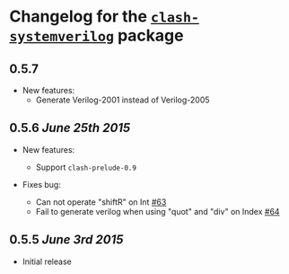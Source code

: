 # Changelog for the [`clash-systemverilog`](http://hackage.haskell.org/package/clash-systemverilog) package

## 0.5.7
* New features:
  * Generate Verilog-2001 instead of Verilog-2005

## 0.5.6 *June 25th 2015*
* New features:
  * Support `clash-prelude-0.9`

* Fixes bug:
  * Can not operate "shiftR" on Int [#63](https://github.com/clash-lang/clash-compiler/issues/63)
  * Fail to generate verilog when using "quot" and "div" on Index [#64](https://github.com/clash-lang/clash-compiler/issues/64)

## 0.5.5 *June 3rd 2015*
* Initial release
